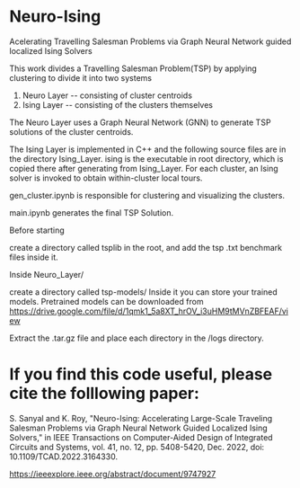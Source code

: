 # Neuro-Ising
Acelerating Travelling Salesman Problems via Graph Neural Network guided localized Ising Solvers

This work divides a Travelling Salesman Problem(TSP) by applying clustering to divide it into two systems
  1) Neuro Layer -- consisting of cluster centroids
  2) Ising Layer -- consisting of the clusters themselves
  
The Neuro Layer uses a Graph Neural Network (GNN) to generate TSP solutions of the cluster centroids.

The Ising Layer is implemented in C++ and the following source files are in the directory Ising_Layer.
ising is the executable in root directory, which is copied there after generating from Ising_Layer.
For each cluster, an Ising solver is invoked to obtain within-cluster local tours.

gen_cluster.ipynb is responsible for clustering and visualizing the clusters.

main.ipynb generates the final TSP Solution.

Before starting

create a directory called tsplib in the root, and add the tsp .txt benchmark files inside it.

Inside Neuro_Layer/

create a directory called tsp-models/
Inside it you can store your trained models. 
Pretrained models can be downloaded from https://drive.google.com/file/d/1qmk1_5a8XT_hrOV_i3uHM9tMVnZBFEAF/view 

Extract the .tar.gz file and place each directory in the /logs directory. 


# If you find this code useful, please cite the folllowing paper:

S. Sanyal and K. Roy, "Neuro-Ising: Accelerating Large-Scale Traveling Salesman Problems via Graph Neural Network Guided Localized Ising Solvers," in IEEE Transactions on Computer-Aided Design of Integrated Circuits and Systems, vol. 41, no. 12, pp. 5408-5420, Dec. 2022, doi: 10.1109/TCAD.2022.3164330.

https://ieeexplore.ieee.org/abstract/document/9747927


